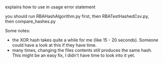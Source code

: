 explains how to use in usage error statement

you should run RBAHashAlgorithm.py first, then RBATestHashedCsv.py, then compare_hashes.py

Some notes:
- the XOR hash takes quite a while for me (like 15 - 20 seconds). Someone could have a look at this if they have time.
- many times, changing the files contents still produces the same hash. This might be an easy fix, I didn't have time to
  look into it yet. 
